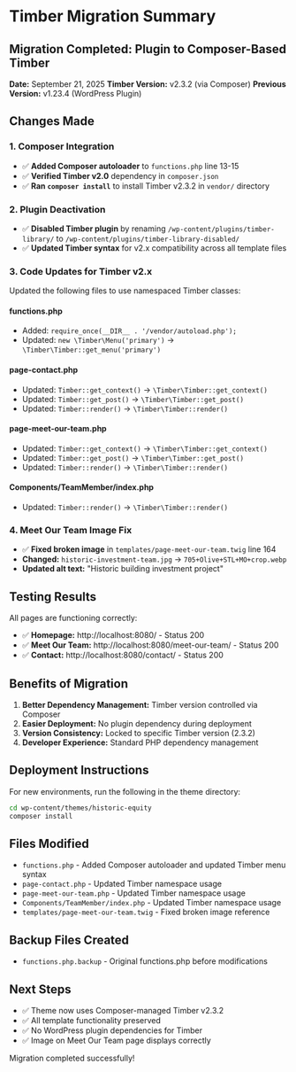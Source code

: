 # Timber Migration Summary

## Migration Completed: Plugin to Composer-Based Timber

**Date:** September 21, 2025
**Timber Version:** v2.3.2 (via Composer)
**Previous Version:** v1.23.4 (WordPress Plugin)

## Changes Made

### 1. Composer Integration
- ✅ **Added Composer autoloader** to `functions.php` line 13-15
- ✅ **Verified Timber v2.0** dependency in `composer.json`
- ✅ **Ran `composer install`** to install Timber v2.3.2 in `vendor/` directory

### 2. Plugin Deactivation
- ✅ **Disabled Timber plugin** by renaming `/wp-content/plugins/timber-library/` to `/wp-content/plugins/timber-library-disabled/`
- ✅ **Updated Timber syntax** for v2.x compatibility across all template files

### 3. Code Updates for Timber v2.x
Updated the following files to use namespaced Timber classes:

#### functions.php
- Added: `require_once(__DIR__ . '/vendor/autoload.php');`
- Updated: `new \Timber\Menu('primary')` → `\Timber\Timber::get_menu('primary')`

#### page-contact.php
- Updated: `Timber::get_context()` → `\Timber\Timber::get_context()`
- Updated: `Timber::get_post()` → `\Timber\Timber::get_post()`
- Updated: `Timber::render()` → `\Timber\Timber::render()`

#### page-meet-our-team.php
- Updated: `Timber::get_context()` → `\Timber\Timber::get_context()`
- Updated: `Timber::get_post()` → `\Timber\Timber::get_post()`
- Updated: `Timber::render()` → `\Timber\Timber::render()`

#### Components/TeamMember/index.php
- Updated: `Timber::render()` → `\Timber\Timber::render()`

### 4. Meet Our Team Image Fix
- ✅ **Fixed broken image** in `templates/page-meet-our-team.twig` line 164
- **Changed:** `historic-investment-team.jpg` → `705+Olive+STL+MO+crop.webp`
- **Updated alt text:** "Historic building investment project"

## Testing Results

All pages are functioning correctly:
- ✅ **Homepage:** http://localhost:8080/ - Status 200
- ✅ **Meet Our Team:** http://localhost:8080/meet-our-team/ - Status 200
- ✅ **Contact:** http://localhost:8080/contact/ - Status 200

## Benefits of Migration

1. **Better Dependency Management:** Timber version controlled via Composer
2. **Easier Deployment:** No plugin dependency during deployment
3. **Version Consistency:** Locked to specific Timber version (2.3.2)
4. **Developer Experience:** Standard PHP dependency management

## Deployment Instructions

For new environments, run the following in the theme directory:
```bash
cd wp-content/themes/historic-equity
composer install
```

## Files Modified

- `functions.php` - Added Composer autoloader and updated Timber menu syntax
- `page-contact.php` - Updated Timber namespace usage
- `page-meet-our-team.php` - Updated Timber namespace usage
- `Components/TeamMember/index.php` - Updated Timber namespace usage
- `templates/page-meet-our-team.twig` - Fixed broken image reference

## Backup Files Created

- `functions.php.backup` - Original functions.php before modifications

## Next Steps

- ✅ Theme now uses Composer-managed Timber v2.3.2
- ✅ All template functionality preserved
- ✅ No WordPress plugin dependencies for Timber
- ✅ Image on Meet Our Team page displays correctly

Migration completed successfully!